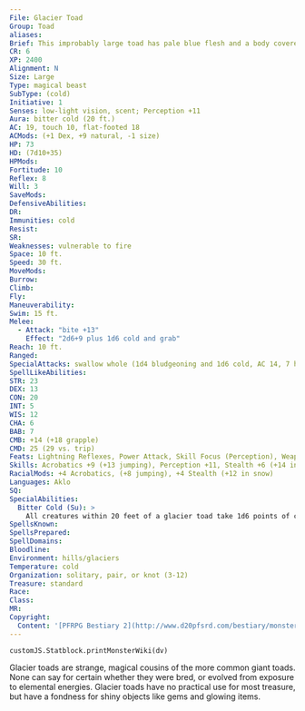 ```yaml
---
File: Glacier Toad
Group: Toad
aliases: 
Brief: This improbably large toad has pale blue flesh and a body covered with jagged, icy growths.
CR: 6
XP: 2400
Alignment: N
Size: Large
Type: magical beast
SubType: (cold)
Initiative: 1
Senses: low-light vision, scent; Perception +11
Aura: bitter cold (20 ft.)
AC: 19, touch 10, flat-footed 18
ACMods: (+1 Dex, +9 natural, -1 size)
HP: 73
HD: (7d10+35)
HPMods: 
Fortitude: 10
Reflex: 8
Will: 3
SaveMods: 
DefensiveAbilities: 
DR: 
Immunities: cold
Resist: 
SR: 
Weaknesses: vulnerable to fire
Space: 10 ft.
Speed: 30 ft.
MoveMods: 
Burrow: 
Climb: 
Fly: 
Maneuverability: 
Swim: 15 ft.
Melee: 
  - Attack: "bite +13"
    Effect: "2d6+9 plus 1d6 cold and grab"
Reach: 10 ft.
Ranged: 
SpecialAttacks: swallow whole (1d4 bludgeoning and 1d6 cold, AC 14, 7 hp)
SpellLikeAbilities: 
STR: 23
DEX: 13
CON: 20
INT: 5
WIS: 12
CHA: 6
BAB: 7
CMB: +14 (+18 grapple)
CMD: 25 (29 vs. trip)
Feats: Lightning Reflexes, Power Attack, Skill Focus (Perception), Weapon Focus (bite)
Skills: Acrobatics +9 (+13 jumping), Perception +11, Stealth +6 (+14 in snow), Swim +14
RacialMods: +4 Acrobatics, (+8 jumping), +4 Stealth (+12 in snow)
Languages: Aklo
SQ: 
SpecialAbilities:
  Bitter Cold (Su): >
    All creatures within 20 feet of a glacier toad take 1d6 points of cold damage each round on the toad's turn.
SpellsKnown: 
SpellsPrepared: 
SpellDomains: 
Bloodline: 
Environment: hills/glaciers
Temperature: cold
Organization: solitary, pair, or knot (3-12)
Treasure: standard
Race: 
Class: 
MR: 
Copyright:
  Content: '[PFRPG Bestiary 2](http://www.d20pfsrd.com/bestiary/monster-listings/magical-beasts/toad-glacier)'
---
```

```dataviewjs
customJS.Statblock.printMonsterWiki(dv)
```
Glacier toads are strange, magical cousins of the more common giant toads. None can say for certain whether they were bred, or evolved from exposure to elemental energies. Glacier toads have no practical use for most treasure, but have a fondness for shiny objects like gems and glowing items.
